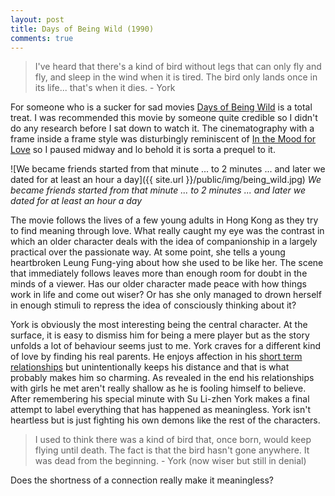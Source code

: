 ```yaml
---
layout: post
title: Days of Being Wild (1990)
comments: true
---
```


> I've heard that there's a kind of bird without legs that can only fly and fly, and sleep in the wind when it is tired. The bird only lands once in its life... that's when it dies. - York

For someone who is a sucker for sad movies [Days of Being Wild](https://en.wikipedia.org/wiki/Days_of_Being_Wild) is a total treat. I was recommended this movie by someone quite credible so I didn't do any research before I sat down to watch it. The cinematography with a frame inside a frame style was disturbingly reminiscent of [In the Mood for Love](https://en.wikipedia.org/wiki/In_the_Mood_for_Love) so I paused midway and lo behold it is sorta a prequel to it.

![We became friends started from that minute ... to 2 minutes ... and later we dated for at least an hour a day]({{ site.url }}/public/img/being_wild.jpg)
*We became friends started from that minute ... to 2 minutes ... and later we dated for at least an hour a day*

The movie follows the lives of a few young adults in Hong Kong as they try to find meaning through love. What really caught my eye was the contrast in which an older character deals with the idea of companionship in a largely practical over the passionate way. At some point, she tells a young heartbroken Leung Fung-ying about how she used to be like her. The scene that immediately follows leaves more than enough room for doubt in the minds of a viewer. Has our older character made peace with how things work in life and come out wiser? Or has she only managed to drown herself in enough stimuli to repress the idea of consciously thinking about it?

York is obviously the most interesting being the central character. At the surface, it is easy to dismiss him for being a mere player but as the story unfolds a lot of behaviour seems just to me. York craves for a different kind of love by finding his real parents. He enjoys affection in his [short term relationships](https://www.youtube.com/watch?v=GRwWt-cFKNY) but unintentionally keeps his distance and that is what probably makes him so charming. As revealed in the end his relationships with girls he met aren't really shallow as he is fooling himself to believe. After remembering his special minute with Su Li-zhen York makes a final attempt to label everything that has happened as meaningless. York isn't heartless but is just fighting his own demons like the rest of the characters.

> I used to think there was a kind of bird that, once born, would keep flying until death. The fact is that the bird hasn't gone anywhere. It was dead from the beginning. - York (now wiser but still in denial)


Does the shortness of a connection really make it meaningless?



